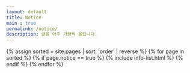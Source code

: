 ```yaml
---
layout: default
title: Notice
main : true
permalink: /notice/
description: 글을 아주 가끔씩 올립니다.
---
```


<section class="post-list">
  <div class="container">
    {% assign sorted = site.pages | sort: 'order' | reverse %}
    {% for page in sorted %}
    {% if page.notice == true %}
    {% include info-list.html %}
    {% endif %}
    {% endfor %}
  </div>
</section>


